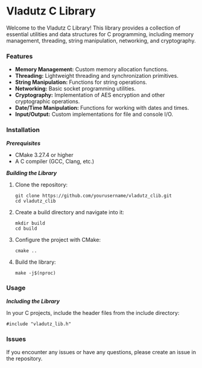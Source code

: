 # Vladutz C Library

Welcome to the Vladutz C Library! This library provides a collection of essential utilities and data structures for C programming, including memory management, threading, string manipulation, networking, and cryptography.

### Features

* **Memory Management:** Custom memory allocation functions.
* **Threading:** Lightweight threading and synchronization primitives.
* **String Manipulation:** Functions for string operations.
* **Networking:** Basic socket programming utilities.
* **Cryptography:** Implementation of AES encryption and other cryptographic operations.
* **Date/Time Manipulation:** Functions for working with dates and times.
* **Input/Output:** Custom implementations for file and console I/O.

### Installation
***Prerequisites***

 - CMake 3.27.4 or higher 
 - A C compiler (GCC, Clang, etc.)

***Building the Library***
1. Clone the repository:
    ```
    git clone https://github.com/yourusername/vladutz_clib.git
    cd vladutz_clib
    ```
   
2. Create a build directory and navigate into it:
    ```
    mkdir build
    cd build
    ```
 
3. Configure the project with CMake:
    ```
    cmake ..
    ```
   
4. Build the library:
    ```
    make -j$(nproc)
    ```

### Usage
***Including the Library***

In your C projects, include the header files from the include directory:

```#include "vladutz_lib.h"```

### Issues

If you encounter any issues or have any questions, please create an issue in the repository.
